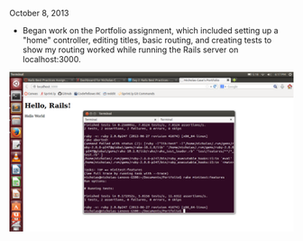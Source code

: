 October 8, 2013
- Began work on the Portfolio assignment, which included setting up a "home" controller, editing titles, basic routing, and creating tests to show my routing worked while running the Rails server on localhost:3000.

![Alt text](screenshot.png "Screencap of Test Passing")

